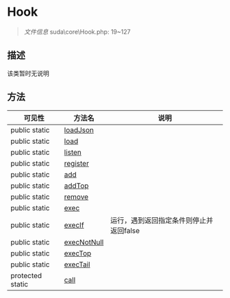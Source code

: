 #  Hook 

> *文件信息* suda\core\Hook.php: 19~127



## 描述

该类暂时无说明






## 方法


| 可见性 | 方法名 | 说明 |
|--------|-------|------|
| public static|[loadJson](Hook/loadJson.md) |  |
| public static|[load](Hook/load.md) |  |
| public static|[listen](Hook/listen.md) |  |
| public static|[register](Hook/register.md) |  |
| public static|[add](Hook/add.md) |  |
| public static|[addTop](Hook/addTop.md) |  |
| public static|[remove](Hook/remove.md) |  |
| public static|[exec](Hook/exec.md) |  |
| public static|[execIf](Hook/execIf.md) | 运行，遇到返回指定条件则停止并返回false |
| public static|[execNotNull](Hook/execNotNull.md) |  |
| public static|[execTop](Hook/execTop.md) |  |
| public static|[execTail](Hook/execTail.md) |  |
| protected static|[call](Hook/call.md) |  |
